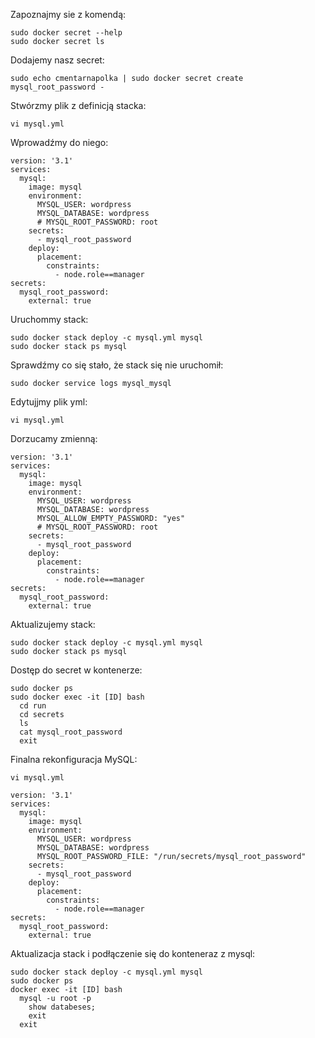 Zapoznajmy sie z komendą:
```
sudo docker secret --help
sudo docker secret ls
```
Dodajemy nasz secret:
```
sudo echo cmentarnapolka | sudo docker secret create mysql_root_password -
```
Stwórzmy plik z definicją stacka:
```
vi mysql.yml
```
Wprowadźmy do niego:
```
version: '3.1'
services:
  mysql:
    image: mysql
    environment: 
      MYSQL_USER: wordpress
      MYSQL_DATABASE: wordpress
      # MYSQL_ROOT_PASSWORD: root
    secrets:
      - mysql_root_password
    deploy:
      placement:
        constraints:
          - node.role==manager
secrets:
  mysql_root_password:
    external: true
```
Uruchommy stack:
```
sudo docker stack deploy -c mysql.yml mysql
sudo docker stack ps mysql
```
Sprawdźmy co się stało, że stack się nie uruchomił:
```
sudo docker service logs mysql_mysql
```
Edytujjmy plik yml:
```
vi mysql.yml
```
Dorzucamy zmienną:
```
version: '3.1'
services:
  mysql:
    image: mysql
    environment: 
      MYSQL_USER: wordpress
      MYSQL_DATABASE: wordpress
      MYSQL_ALLOW_EMPTY_PASSWORD: "yes"
      # MYSQL_ROOT_PASSWORD: root
    secrets:
      - mysql_root_password
    deploy:
      placement:
        constraints:
          - node.role==manager       
secrets:
  mysql_root_password:
    external: true
```
Aktualizujemy stack:
```
sudo docker stack deploy -c mysql.yml mysql
sudo docker stack ps mysql
```
Dostęp do secret w kontenerze:
```
sudo docker ps
sudo docker exec -it [ID] bash
  cd run
  cd secrets
  ls
  cat mysql_root_password
  exit
```
Finalna rekonfiguracja MySQL:
```
vi mysql.yml

version: '3.1'
services:
  mysql:
    image: mysql
    environment: 
      MYSQL_USER: wordpress
      MYSQL_DATABASE: wordpress
      MYSQL_ROOT_PASSWORD_FILE: "/run/secrets/mysql_root_password"
    secrets:
      - mysql_root_password
    deploy:
      placement:
        constraints:
          - node.role==manager       
secrets:
  mysql_root_password:
    external: true
```
Aktualizacja stack i podłączenie się do konteneraz z mysql:
```
sudo docker stack deploy -c mysql.yml mysql
sudo docker ps
docker exec -it [ID] bash
  mysql -u root -p
    show databeses;
    exit
  exit
```
